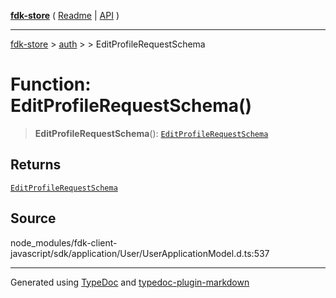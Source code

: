 [**fdk-store**](../../../README.md) ( [Readme](../../../README.md) \| [API](../../../API.md) )

---

[fdk-store](../../../API.md) > [auth](../../README.md) > [<internal>](../README.md) > EditProfileRequestSchema

# Function: EditProfileRequestSchema()

> **EditProfileRequestSchema**(): [`EditProfileRequestSchema`](../type-aliases/type-alias.EditProfileRequestSchema.md)

## Returns

[`EditProfileRequestSchema`](../type-aliases/type-alias.EditProfileRequestSchema.md)

## Source

node_modules/fdk-client-javascript/sdk/application/User/UserApplicationModel.d.ts:537

---

Generated using [TypeDoc](https://typedoc.org/) and [typedoc-plugin-markdown](https://www.npmjs.com/package/typedoc-plugin-markdown)
